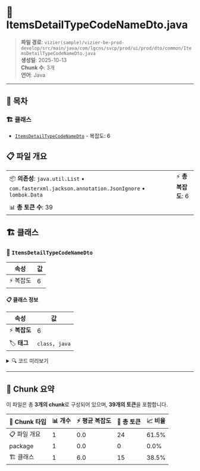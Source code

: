 # 📄 ItemsDetailTypeCodeNameDto.java

> **파일 경로**: `vizier(sample)/vizier-be-prod-develop/src/main/java/com/lgcns/svcp/prod/ui/prod/dto/common/ItemsDetailTypeCodeNameDto.java`  
> **생성일**: 2025-10-13  
> **Chunk 수**: 3개  
> **언어**: Java
---

## 📑 목차

### 🏗️ 클래스
- [`ItemsDetailTypeCodeNameDto`](#class-itemsdetailtypecodenamedto) - 복잡도: 6

## 📋 파일 개요

| | |
|--|--|
| 📦 **의존성**: `java.util.List` • `com.fasterxml.jackson.annotation.JsonIgnore` • `lombok.Data` | ⚡ **총 복잡도**: 6 |
| 📊 **총 토큰 수**: 39 |  |



## 🏗️ 클래스

### <a id="class-itemsdetailtypecodenamedto"></a>🎯 `ItemsDetailTypeCodeNameDto`

| 속성 | 값 |
|------|----|
| ⚡ 복잡도 | 6 |



#### 📋 클래스 정보

| 속성 | 값 |
|------|----|
| ⚡ **복잡도** | 6 || 📍 **라인 범위** | 10-10 |
| 🏷️ **태그** | `class, java` |

<details>
<summary>🔍 코드 미리보기</summary>

```java
public class ItemsDetailTypeCodeNameDto {
	@JsonIgnore
	private String itemTypeNm;
	private String itemDetlTypeCdNm;
	private String itemDetlTypeCd;
}...
```

**Chunk 정보**
- 🆔 **ID**: `38120fd024c7`
- 📍 **라인**: 10-10
- 📊 **토큰**: 15
- 🏷️ **태그**: `class, java`

</details>

---





## 🧩 Chunk 요약

이 파일은 총 **3개의 chunk**로 구성되어 있으며, **39개의 토큰**을 포함합니다.

| 🧩 Chunk 타입 | 📊 개수 | ⚡ 평균 복잡도 | 📝 총 토큰 | 📈 비율 |
|---------------|--------|-------------|----------|--------|
| 📋 파일 개요 | 1 | 0.0 | 24 | 61.5% |
| package | 1 | 0.0 | 0 | 0.0% |
| 🏗️ 클래스 | 1 | 6.0 | 15 | 38.5% |

